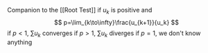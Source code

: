 Companion to the [[Root Test]]
if $u_k$ is positive and 
$$
p=\lim_{k\to\infty}\frac{u_{k+1}}{u_k}
$$
if $p<1$, $\sum u_k$ converges
if $p>1$, $\sum u_k$ diverges
if $p = 1$, we don't know anything
